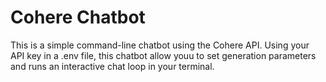 # Cohere Chatbot
This is a simple command-line chatbot using the Cohere API. Using your API key in a .env file, this chatbot allow youu to set generation parameters and runs an interactive chat loop in your terminal.

